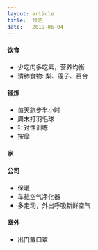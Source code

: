 ```yaml
---
layout: article
title:  预防
date:   2019-06-04
---
```


#### 饮食

* 少吃肉多吃素，营养均衡
* 清肺食物: 梨、莲子、百合

#### 锻炼

* 每天跑步半小时
* 周末打羽毛球
* 针对性训练
* 按摩

#### 家

#### 公司

* 保暖
* 车载空气净化器
* 多走动，外出呼吸新鲜空气

#### 室外

* 出门戴口罩
